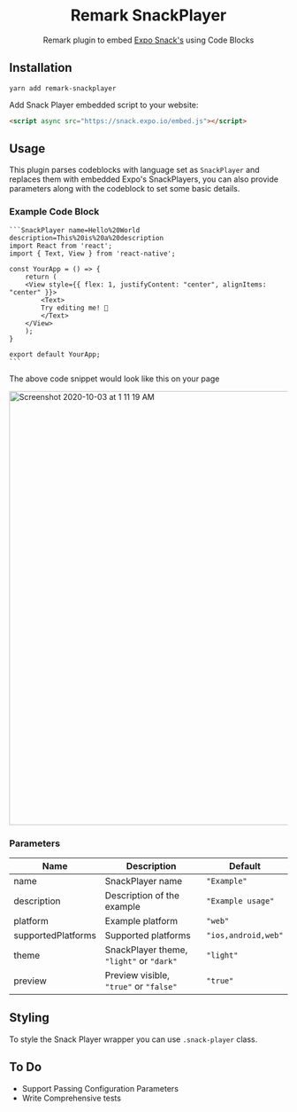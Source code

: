 <h1 align="center"> Remark SnackPlayer </h1>

<p align="center"> 
Remark plugin to embed <a href="https://snack.expo.io/">Expo Snack's</a> using Code Blocks 
</p>

## Installation

```shell
yarn add remark-snackplayer
```

Add Snack Player embedded script to your website:

```html
<script async src="https://snack.expo.io/embed.js"></script>
```

## Usage

This plugin parses codeblocks with language set as `SnackPlayer` and replaces them with embedded Expo's SnackPlayers, you can also provide parameters along with the codeblock to set some basic details.

### Example Code Block

````
```SnackPlayer name=Hello%20World description=This%20is%20a%20description
import React from 'react';
import { Text, View } from 'react-native';

const YourApp = () => {
    return (
    <View style={{ flex: 1, justifyContent: "center", alignItems: "center" }}>
        <Text>
        Try editing me! 🎉
        </Text>
    </View>
    );
}

export default YourApp;
```
````

The above code snippet would look like this on your page

<img width="783" alt="Screenshot 2020-10-03 at 1 11 19 AM" src="https://user-images.githubusercontent.com/11258286/94963203-67de3500-0515-11eb-974a-a2289c0bfdc8.png">

### Parameters

| Name               | Description                              | Default             |
| ------------------ | ---------------------------------------- | ------------------- |
| name               | SnackPlayer name                         | `"Example"`         |
| description        | Description of the example               | `"Example usage"`   |
| platform           | Example platform                         | `"web"`             |
| supportedPlatforms | Supported platforms                      | `"ios,android,web"` |
| theme              | SnackPlayer theme, `"light"` or `"dark"` | `"light"`           |
| preview            | Preview visible, `"true"` or `"false"`   | `"true"`            |

## Styling

To style the Snack Player wrapper you can use `.snack-player` class.

## To Do

- Support Passing Configuration Parameters
- Write Comprehensive tests
